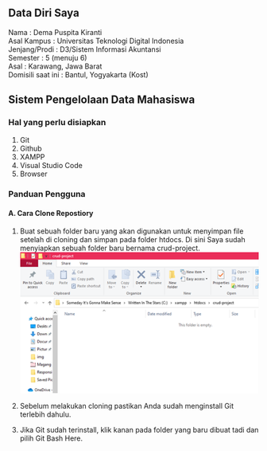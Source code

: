 ## Data Diri Saya <br>
Nama                : Dema Puspita Kiranti <br>
Asal Kampus         : Universitas Teknologi Digital Indonesia <br>
Jenjang/Prodi       : D3/Sistem Informasi Akuntansi <br>
Semester            : 5 (menuju 6) <br>
Asal                : Karawang, Jawa Barat <br>
Domisili saat ini   : Bantul, Yogyakarta (Kost) <br>

## Sistem Pengelolaan Data Mahasiswa <br>

### Hal yang perlu disiapkan
1.	Git
2.	Github
3.	XAMPP
4.	Visual Studio Code
5.	Browser

### Panduan Pengguna

#### A.	Cara Clone Repostiory
1.	Buat sebuah folder baru yang akan digunakan untuk menyimpan file setelah di cloning dan simpan pada folder htdocs. Di sini Saya sudah menyiapkan sebuah folder baru bernama crud-project.
![Pict 1](/images/Picture1.png "folder baru") <br>

2.	Sebelum melakukan cloning pastikan Anda sudah menginstall Git terlebih dahulu.
3.	Jika Git sudah terinstall, klik kanan pada folder yang baru dibuat tadi dan pilih Git Bash Here.

